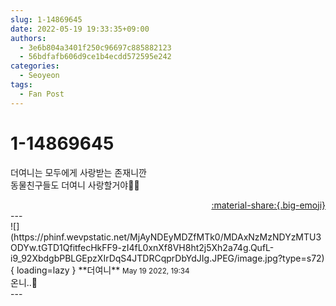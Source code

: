 ```yaml
---
slug: 1-14869645
date: 2022-05-19 19:33:35+09:00
authors:
  - 3e6b804a3401f250c96697c885882123
  - 56bdfafb606d9ce1b4ecdd572595e242
categories:
  - Seoyeon
tags:
  - Fan Post
---
```


# 1-14869645

<div class="post-container" markdown="1">
<div class="content-container md-sidebar__scrollwrap" markdown="1">

더여니는 모두에게 사랑받는 존재니깐<br>동물친구들도 더여니 사랑할거야🥰💜

</div>
</div>

<div style="text-align: right;" markdown="1">
<a href="https://weverse.io/fromis9/fanpost/1-14869645" style="text-align: right;">:material-share:{.big-emoji}</a>
</div>
---

<div class="comments-container md-sidebar__scrollwrap" markdown="1">
<div class="comment" markdown="1">
<div class='id-container' markdown="1">
![](https://phinf.wevpstatic.net/MjAyNDEyMDZfMTk0/MDAxNzMzNDYzMTU3ODYw.tGTD1QfitfecHkFF9-zI4fL0xnXf8VH8ht2j5Xh2a74g.QufL-i9_92XbdgbPBLGEpzXIrDqS4JTDRCqprDbYdJIg.JPEG/image.jpg?type=s72){ loading=lazy }
**<span class="artist">더여니</span>** <small>May 19 2022, 19:34</small><br>
</div>
<div class='comment-body' markdown="1">
온니..🥹
</div>
</div>
</div>
---
